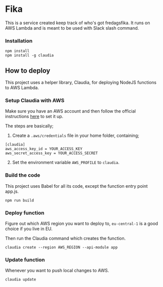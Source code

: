 # Fika

This is a service created keep track of who's got fredagsfika. It runs on AWS
Lambda and is meant to be used with Slack slash command.

### Installation
```
npm install
npm install -g claudia
```

## How to deploy
This project uses a helper library, Claudia, for deploying NodeJS functions to
AWS Lambda.

### Setup Claudia with AWS
Make sure you have an AWS account and then follow the official instructions  [here](https://claudiajs.com/tutorials/installing.html) to set it up.

The steps are basically;

1. Create a ```.aws/credentials``` file in your home folder, containing;
```
[claudia]
aws_access_key_id = YOUR_ACCESS_KEY
aws_secret_access_key = YOUR_ACCESS_SECRET
```
2. Set the environment variable ```AWS_PROFILE``` to ```claudia```.

### Build the code
This project uses Babel for all its code, except the function entry point app.js.
```
npm run build
```

### Deploy function
Figure out which AWS region you want to deploy to, ```eu-central-1``` is a good
choice if you live in EU.

Then run the Claudia command which creates the function.
```
claudia create --region AWS_REGION --api-module app
```

### Update function
Whenever you want to push local changes to AWS.
```
claudia update
```
